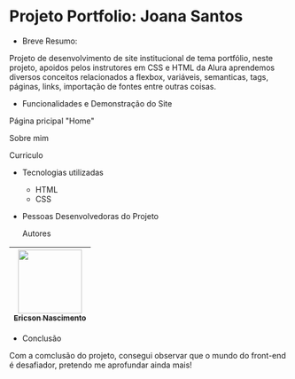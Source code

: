 # Projeto Portfolio: Joana Santos

* Breve Resumo:

Projeto de desenvolvimento de site institucional de tema portfólio, neste projeto, apoidos pelos instrutores em CSS e HTML da Alura aprendemos diversos conceitos relacionados a flexbox, variáveis, semanticas, tags, páginas, links, importação de fontes entre outras coisas.

* Funcionalidades e Demonstração do Site

Página pricipal "Home"


Sobre mim


Curriculo



* Tecnologias utilizadas

  * HTML
  * CSS

* Pessoas Desenvolvedoras do Projeto

  Autores

| [<img loading="lazy" src="https://avatars.githubusercontent.com/u/9308189?v=4" width=115><br><sub>Ericson Nascimento</sub>](https://github.com/ericsonnascimento) |
| :---: |

* Conclusão

Com a comclusão do projeto, consegui observar que o mundo do front-end é desafiador, pretendo me aprofundar ainda mais!